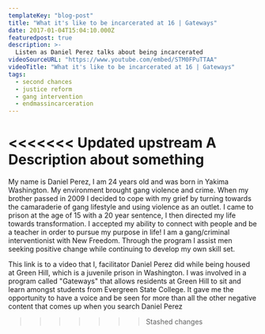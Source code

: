 ```yaml
---
templateKey: "blog-post"
title: "What it's like to be incarcerated at 16 | Gateways"
date: 2017-01-04T15:04:10.000Z
featuredpost: true
description: >-
  Listen as Daniel Perez talks about being incarcerated
videoSourceURL: "https://www.youtube.com/embed/STM0FPuTTAA"
videoTitle: "What it's like to be incarcerated at 16 | Gateways"
tags:
  - second chances
  - justice reform
  - gang intervention
  - endmassincarceration
---
```


<<<<<<< Updated upstream
A Description about something
=======
My name is Daniel Perez, I am 24 years old and was born in Yakima Washington. My environment brought gang violence and crime. When my brother passed in 2009 I decided to cope with my grief by turning towards the camaraderie of gang lifestyle and using violence as an outlet. I came to prison at the age of 15 with a 20 year sentence, I then directed my life towards transformation. I accepted my ability to connect with people and be a teacher in order to pursue my purpose in life! I am a gang/criminal interventionist with New Freedom. Through the program I assist men seeking positive change while continuing to develop my own skill set.

This link is to a video that I, facilitator Daniel Perez did while being housed at Green Hill, which is a juvenile prison in Washington. I was involved in a program called "Gateways" that allows residents at Green Hill to sit and learn amongst students from Evergreen State College. It gave me the opportunity to have a voice and be seen for more than all the other negative content that comes up when you search Daniel Perez

> > > > > > > Stashed changes

<!-- ## A little history

The Blue Mountains are considered by many to be a hiker's and camper's paradise. The traditional Blue Mountain trek is a 7-mile hike to the peak and consists of a 3,000-foot increase in elevation. Jamaicans prefer to reach the peak at sunrise, thus the 3–4 hour hike is usually undertaken in darkness. Since the sky is usually very clear in the mornings, Cuba can be seen in the distance.

> Some of the plants found on the Blue Mountain cannot be found anywhere else in the world and they are often of a dwarfed sort.

This is mainly due to the cold climate which inhibits growth. The small coffee farming communities of Claverty Cottage and Hagley Gap are located near the peak.

## What you need to know before trying

Jamaican Blue Mountain Coffee or Jamaica Blue Mountain Coffee is a classification of coffee grown in the Blue Mountains of Jamaica. The best lots of Blue Mountain  are noted for their mild flavor and lack of bitterness. Over the past few decades, this coffee has developed a reputation that has made it one of the most expensive and sought-after coffees in the world. Over 80% of all Jamaican Blue Mountain Coffee is exported to Japan. In addition to its use for brewed coffee, the beans are the flavor base of Tia Maria coffee liqueur.

Jamaican Blue Mountain Coffee is a globally protected certification mark, meaning only coffee certified by the Coffee Industry Board of Jamaica can be labeled as such. It comes from a recognized growing region in the Blue Mountain region of Jamaica, and its cultivation is monitored by the Coffee Industry Board of Jamaica.

The Blue Mountains are generally located between Kingston to the south and Port Antonio to the north. Rising 7,402 ft, they are some of the highest mountains in the Caribbean. The climate of the region is cool and misty with high rainfall. The soil is rich, with excellent drainage. This combination of climate and soil is considered ideal for coffee. -->
